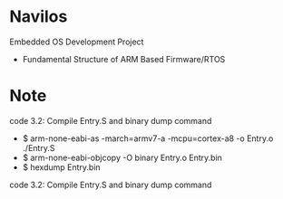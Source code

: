 # Navilos
Embedded OS Development Project 
- Fundamental Structure of ARM Based Firmware/RTOS


# Note
code 3.2: Compile Entry.S and binary dump command
- $ arm-none-eabi-as -march=armv7-a -mcpu=cortex-a8 -o Entry.o ./Entry.S
- $ arm-none-eabi-objcopy -O binary Entry.o Entry.bin
- $ hexdump Entry.bin


code 3.2: Compile Entry.S and binary dump command